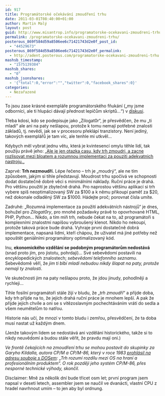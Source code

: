 ```yaml
---
id: 917
title: Programátorské očekávání zmoudření trhu
date: 2011-03-01T08:40:00+01:00
author: Martin Malý
layout: post
guid: http://www.misantrop.info/programatorske-ocekavani-zmoudreni-trhu/
permalink: /programatorske-ocekavani-zmoudreni-trhu/
posterous_869f584d59a8506ee6c71421743d2e0f_post_id:
  - "44529673"
posterous_869f584d59a8506ee6c71421743d2e0f_permalink:
  - http://adent.posterous.com/programatorske-ocekavani-zmoudreni-trhu
mashsb_timestamp:
  - "1575139384"
mashsb_shares:
  - "0"
mashsb_jsonshares:
  - '{"total":0,"error":"","twitter":0,"facebook_shares":0}'
categories:
  - Nezařazené
---
```

To jsou zase kr&aacute;sn&eacute; exempl&aacute;ře program&aacute;torsk&eacute;ho fňuk&aacute;n&iacute; (&#8222;my jsme odborn&iacute;ci, ale ti hlup&aacute;ci d&aacute;vaj&iacute; přednost lepičům skriptů&#8230;&#8220;) v [diskusi](http://zdrojak.root.cz/clanky/konec-starych-programatorskych-casu/nazory/).

Třeba kdosi, kdo se podepisuje jako &#8222;Zilogat0r&#8220;, je přesvědčen, že mu &#8222;ti mlad&iacute;&#8220; ale ani na paty ne&scaron;lapou, protože k tomu nemaj&iacute; potřebn&eacute; znalosti z&aacute;kladů, tj. nevěd&iacute;, jak se v procesoru překl&aacute;p&iacute; tranzistory. Nen&iacute; jedin&yacute;, takov&yacute;ch exempl&aacute;řů je tam v&iacute;c, ale tenhle mi utkvěl&#8230;

Kdybych měl vybrat jednu větu, kter&aacute; je kvintesenc&iacute; omylu těhle lid&iacute;, tak použiju pr&aacute;vě jeho: &#8222;[Ale je jen otazka casu, kdy trh zmoudri, a zacne rozlisovat mezi bloatem a rozumnou implementaci za pouziti adekvatnich nastroju.](http://zdrojak.root.cz/clanky/konec-starych-programatorskych-casu/nazory/15803/)&#8222;

Zaprv&eacute;: **Trh nezmoudř&iacute;.** L&eacute;pe řečeno &#8211; trh je &#8222;moudr&yacute;&#8220;, ale ne t&iacute;m způsobem, jak&yacute;m si tihle představuj&iacute;. Moudrost trhu spoč&iacute;v&aacute; ve schopnosti dodat dostatečně dobr&eacute; věci s minim&aacute;ln&iacute;mi n&aacute;klady. Ručn&iacute; pr&aacute;ce je drah&aacute;. Pro vět&scaron;inu použit&iacute; je zbytečně drah&aacute;. Pro naprostou vět&scaron;inu aplikac&iacute; si trh vybere sp&iacute;&scaron; neoptimalizovan&yacute; SW za $100 a k němu přikoup&iacute; paměť za $20, než dokonale odladěn&yacute; SW za $1000. H&aacute;dejte proč; porovnat č&iacute;sla um&iacute;te.

Zadruh&eacute;: &#8222;Rozumn&aacute; implementace za použit&iacute; adekv&aacute;tn&iacute;ch n&aacute;strojů&#8220; je dnes, bohužel pro _Zilogat0ry_, pro mnoh&eacute; požadavky pr&aacute;vě to opovrhovan&eacute; HTML, PHP, Python&#8230; Nikdo, a t&iacute;m m&iacute;ň trh, nebude čekat na to, až program&aacute;toři s komplexn&iacute;mi znalostmi nap&iacute;&scaron;ou vybrou&scaron;en&yacute; klenot. Nikdo ho nekoup&iacute;, protože takov&aacute; pr&aacute;ce bude drah&aacute;. Vyhraje prvn&iacute; dostatečně dobr&aacute; implementace, napsan&aacute; lidmi, kteř&iacute; ch&aacute;pou, že uživatel m&aacute; jin&eacute; potřeby než spou&scaron;tět geni&aacute;ln&iacute;mi program&aacute;tory optimalizovan&yacute; k&oacute;d.

Inu, **ekonomick&eacute;ho vzděl&aacute;n&iacute; se podobn&yacute;m program&aacute;torům nedost&aacute;v&aacute;** (snad proto j&iacute;m, pro jistotu, pohrdaj&iacute;)&#8230; Sv&eacute; sebevědom&iacute; postavili na encyklopedick&yacute;ch znalostech; _sebevědom&iacute; telefonn&iacute;ho seznamu_. Sebevědomě věř&iacute;, že _jim ti blb&iacute; mlad&iacute; nebudou nikdy &scaron;lapat na paty, protože nemaj&iacute; ty znalosti_.

Ve skutečnosti jim na paty ne&scaron;lapou proto, že jdou jinudy, pohodlněji a rychleji&#8230;

Tihle fosiln&iacute; program&aacute;toři st&aacute;le žij&iacute; v bludu, že &#8222;_trh zmoudř&iacute;_&#8220; a přijde doba, kdy trh přijde na to, že jejich drah&aacute; ručn&iacute; pr&aacute;ce je mnohem lep&scaron;&iacute;. A pak že přijde jejich chv&iacute;le a oni se s v&iacute;tězoslavn&yacute;m pochecht&aacute;v&aacute;n&iacute;m vr&aacute;t&iacute; do sedla a v&scaron;em neumětelům to natřou.

Historie n&aacute;s uč&iacute;, že mnoz&iacute; v tomto bludu i zemřou, přesvědčen&iacute;, že ta doba mus&iacute; nastat už každ&yacute;m dnem.

(Jenže takov&yacute;m lidem se nedost&aacute;v&aacute; ani vzděl&aacute;n&iacute; historick&eacute;ho, takže si to nikdy neuvědom&iacute; a budou st&aacute;le věřit, že pravdu maj&iacute; oni.)

_Ve frontě čekaj&iacute;c&iacute;ch na zmoudřen&iacute; trhu se mohou postavit do skupinky za Garyho Kildalla, autora CP/M a CP/M-86, kter&yacute; v roce 1983 [prohl&aacute;sil na adresu souboje s DOSem](https://www.hasustorm.com/books/English/Apress.In.Search.of.Stupidity.Over.20.Years.of.High.Tech.Marketing.Disasters.eBook-LiB.chm/8231final/LiB0006.html): &#8222;Trh rozum&iacute; rozd&iacute;lu mezi OS na hran&iacute; a profesion&aacute;ln&iacute;m produktem&#8220;. O rok později jeho syst&eacute;m CP/M-86, přes nesporn&eacute; technick&eacute; v&yacute;hody, skončil._

Disclaimer: Mně za několik dn&iacute; bude třicet osm let; prvn&iacute; program jsem napsal v deseti letech, assembler jsem se naučil ve dvan&aacute;cti, vlastn&iacute; CPU z hradel navrhnout um&iacute;m &#8211; to jen aby byl ordnung.